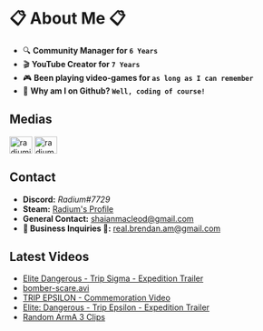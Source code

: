 # 📋 About Me 📋
- 🔍 **Community Manager for `6 Years`**
- 🎬 **YouTube Creator for `7 Years`**
- 🎮 **Been playing video-games for `as long as I can remember`**
- 📀 **Why am I on Github? `Well, coding of course!`**

## Medias
<p align="left">
<a href="https://twitter.com/radiumio" target="blank"><img align="center" src="https://cdn.jsdelivr.net/npm/simple-icons@3.0.1/icons/twitter.svg" alt="radiumio" height="30" width="40" /></a>
<a href="https://www.youtube.com/channel/UCsPllBakpkET6KjNDhzteUQ" target="blank"><img align="center" src="https://cdn.jsdelivr.net/npm/simple-icons@3.0.1/icons/youtube.svg" alt="radium" height="30" width="40" /></a>
</p>

## Contact
- **Discord:** *Radium#7729*
- **Steam:** [Radium's Profile](https://steamcommunity.com/id/theradination/)
- **General Contact:** shaianmacleod@gmail.com
- **🚧 Business Inquiries 🚧:** real.brendan.am@gmail.com

## Latest Videos
<!-- YOUTUBE:START -->
- [Elite Dangerous - Trip Sigma - Expedition Trailer](https://www.youtube.com/watch?v=BwXPs5ZdISU)
- [bomber-scare.avi](https://www.youtube.com/watch?v=cwQfvCc9I0c)
- [TRIP EPSILON - Commemoration Video](https://www.youtube.com/watch?v=6x6SOnCQgGE)
- [Elite: Dangerous - Trip Epsilon - Expedition Trailer](https://www.youtube.com/watch?v=zbBdK24NMBg)
- [Random ArmA 3 Clips](https://www.youtube.com/watch?v=LSNf4LClS1M)
<!-- YOUTUBE:END -->